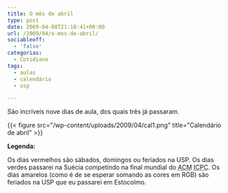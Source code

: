 ```yaml
---
title: O mês de abril
type: post
date: 2009-04-08T21:10:41+00:00
url: /2009/04/o-mes-de-abril/
sociableoff:
  - 'false'
categorias:
  - Cotidiano
tags:
  - aulas
  - calendário
  - usp

---
```

São incríveis nove dias de aula, dos quais três já passaram.

{{< figure src="/wp-content/uploads/2009/04/cal1.png" title="Calendário de abril" >}}

**Legenda:**

Os dias vermelhos são sábados, domingos ou feriados na USP. Os dias verdes passarei na Suécia competindo na final mundial do <acronym title="Association for Computing Machinery">ACM</acronym> <acronym title="International Collegiate Programming Contest">ICPC</acronym>. Os dias amarelos (como é de se esperar somando as cores em RGB) são feriados na USP que eu passarei em Estocolmo.


